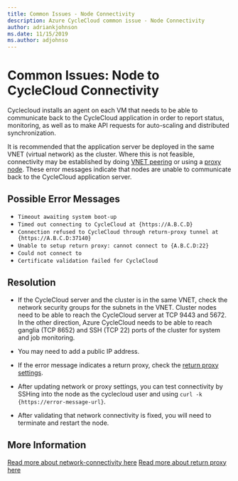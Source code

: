 ```yaml
---
title: Common Issues - Node Connectivity
description: Azure CycleCloud common issue - Node Connectivity
author: adriankjohnson
ms.date: 11/15/2019
ms.author: adjohnso
---
```

# Common Issues: Node to CycleCloud Connectivity

Cyclecloud installs an agent on each VM that needs to be able to communicate back to the CycleCloud application in order to report status, monitoring, as well as to make API requests for auto-scaling and distributed synchronization.

It is recommended that the application server be deployed in the same VNET (virtual network) as the cluster. Where this is not feasible, connectivity may be established by doing [VNET peering](../network-connectivity.md#vnet-peering) or using a [proxy node](../network-connectivity.md#proxy-node). These error messages indicate that nodes are unable to communicate back to the CycleCloud application server.

## Possible Error Messages
- `Timeout awaiting system boot-up`
- `Timed out connecting to CycleCloud at {https://A.B.C.D}`
- `Connection refused to CycleCloud through return-proxy tunnel at {https://A.B.C.D:37140}`
- `Unable to setup return proxy: cannot connect to {A.B.C.D:22}`
- `Could not connect to`
- `Certificate validation failed for CycleCloud`

## Resolution

- If the CycleCloud server and the cluster is in the same VNET, check the network security groups for the subnets in the VNET. Cluster nodes need to be able to reach the CycleCloud server at TCP 9443 and 5672. In the other direction, Azure CycleCloud needs to be able to reach ganglia (TCP 8652) and SSH (TCP 22) ports of the cluster for system and job monitoring.

- You may need to add a public IP address.

- If the error message indicates a return proxy, check the [return proxy settings](../return-proxy.md).

- After updating network or proxy settings, you can test connectivity by SSHing into the node as the cyclecloud user and using `curl -k {https://error-message-url}`.

- After validating that network connectivity is fixed, you will need to terminate and restart the node.

## More Information

[Read more about network-connectivity here](../network-connectivity.md)
[Read more about return proxy here](../return-proxy.md)